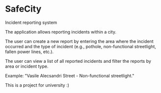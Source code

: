 # SafeCity
Incident reporting system

The application allows reporting incidents within a city. 

The user can create a new report by entering the area where the incident occurred and the type of incident (e.g., pothole, non-functional streetlight, fallen power lines, etc.).

The user can view a list of all reported incidents and filter the reports by area or incident type.

Example: "Vasile Alecsandri Street - Non-functional streetlight."

This is a project for university :)
